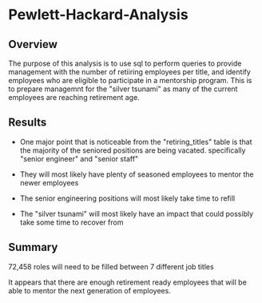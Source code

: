 # Pewlett-Hackard-Analysis

## Overview

The purpose of this analysis is to use sql to perform queries to provide management with the number of retiiring employees per title, and identify employees who are eligible to participate in a mentorship program.  This is to prepare managemnt for the "silver tsunami" as many  of the current employees are reaching retirement age.

## Results

- One major point that is noticeable from the "retiring_titles" table is that the majority of the seniored positions are being vacated. specifically "senior engineer" and "senior staff"

- They will most likely have plenty of seasoned employees to mentor the newer employees

- The senior engineering positions will most likely take time to refill

- The "silver tsunami" will most likely have an impact that could possibly take some time to recover from


## Summary

72,458 roles will need to be filled between 7 different job titles

It appears that there are enough retirement ready employees that will be able to mentor the next generation of employees.
